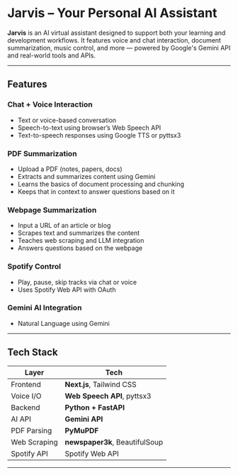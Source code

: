# Jarvis – Your Personal AI Assistant

**Jarvis** is an AI virtual assistant designed to support both your learning and development workflows. It features voice and chat interaction, document summarization, music control, and more — powered by Google's Gemini API and real-world tools and APIs.

---

## Features

### Chat + Voice Interaction

- Text or voice-based conversation
- Speech-to-text using browser’s Web Speech API
- Text-to-speech responses using Google TTS or pyttsx3

### PDF Summarization

- Upload a PDF (notes, papers, docs)
- Extracts and summarizes content using Gemini
- Learns the basics of document processing and chunking
- Keeps that in context to answer questions based on it

### Webpage Summarization

- Input a URL of an article or blog
- Scrapes text and summarizes the content
- Teaches web scraping and LLM integration
- Answers questions based on the webpage

### Spotify Control

- Play, pause, skip tracks via chat or voice
- Uses Spotify Web API with OAuth

### Gemini AI Integration

- Natural Language using Gemini

---

## Tech Stack

| Layer        | Tech                           |
| ------------ | ------------------------------ |
| Frontend     | **Next.js**, Tailwind CSS      |
| Voice I/O    | **Web Speech API**, pyttsx3    |
| Backend      | **Python + FastAPI**           |
| AI API       | **Gemini API**                 |
| PDF Parsing  | **PyMuPDF**                    |
| Web Scraping | **newspaper3k**, BeautifulSoup |
| Spotify API  | Spotify Web API                |

---
